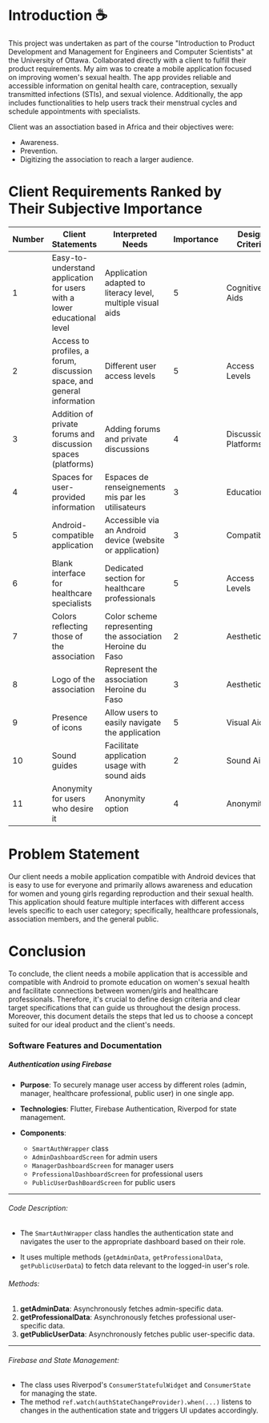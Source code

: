 # Introduction ☕

This project was undertaken as part of the course "Introduction to Product Development and Management for Engineers and Computer Scientists" at the University of Ottawa. Collaborated directly with a client to fulfill their product requirements. My aim was to create a mobile application focused on improving women's sexual health. The app provides reliable and accessible information on genital health care, contraception, sexually transmitted infections (STIs), and sexual violence. Additionally, the app includes functionalities to help users track their menstrual cycles and schedule appointments with specialists.

Client was an assoctiation based in Africa and their objectives were:

- Awareness.
- Prevention.
- Digitizing the association to reach a larger audience.

# Client Requirements Ranked by Their Subjective Importance

| Number | Client Statements                                                       | Interpreted Needs                                           | Importance | Design Criteria      |
| ------ | ----------------------------------------------------------------------- | ----------------------------------------------------------- | ---------- | -------------------- |
| 1      | Easy-to-understand application for users with a lower educational level | Application adapted to literacy level, multiple visual aids | 5          | Cognitive Aids       |
| 2      | Access to profiles, a forum, discussion space, and general information  | Different user access levels                                | 5          | Access Levels        |
| 3      | Addition of private forums and discussion spaces (platforms)            | Adding forums and private discussions                       | 4          | Discussion Platforms |
| 4      | Spaces for user-provided information                                    | Espaces de renseignements mis par les utilisateurs          | 3          | Educational          |
| 5      | Android-compatible application                                          | Accessible via an Android device (website or application)   | 3          | Compatibility        |
| 6      | Blank interface for healthcare specialists                              | Dedicated section for healthcare professionals              | 5          | Access Levels        |
| 7      | Colors reflecting those of the association                              | Color scheme representing the association Heroine du Faso   | 2          | Aesthetic            |
| 8      | Logo of the association                                                 | Represent the association Heroine du Faso                   | 3          | Aesthetic            |
| 9      | Presence of icons                                                       | Allow users to easily navigate the application              | 5          | Visual Aids          |
| 10     | Sound guides                                                            | Facilitate application usage with sound aids                | 2          | Sound Aids           |
| 11     | Anonymity for users who desire it                                       | Anonymity option                                            | 4          | Anonymity            |

# Problem Statement

Our client needs a mobile application compatible with Android devices that is easy to use for everyone and primarily allows awareness and education for women and young girls regarding reproduction and their sexual health. This application should feature multiple interfaces with different access levels specific to each user category; specifically, healthcare professionals, association members, and the general public.

# Conclusion

To conclude, the client needs a mobile application that is accessible and compatible with Android to promote education on women's sexual health and facilitate connections between women/girls and healthcare professionals. Therefore, it's crucial to define design criteria and clear target specifications that can guide us throughout the design process. Moreover, this document details the steps that led us to choose a concept suited for our ideal product and the client's needs.

### Software Features and Documentation

##### Authentication using Firebase

- **Purpose**: To securely manage user access by different roles (admin, manager, healthcare professional, public user) in one single app.

- **Technologies**: Flutter, Firebase Authentication, Riverpod for state management.

- **Components**:
  - `SmartAuthWrapper` class
  - `AdminDashboardScreen` for admin users
  - `ManagerDashboardScreen` for manager users
  - `ProfessionalDashboardScreen` for professional users
  - `PublicUserDashBoardScreen` for public users

---

###### Code Description:

- The `SmartAuthWrapper` class handles the authentication state and navigates the user to the appropriate dashboard based on their role.

- It uses multiple methods (`getAdminData`, `getProfessionalData`, `getPublicUserData`) to fetch data relevant to the logged-in user's role.

###### Methods:

1. **getAdminData**: Asynchronously fetches admin-specific data.
2. **getProfessionalData**: Asynchronously fetches professional user-specific data.
3. **getPublicUserData**: Asynchronously fetches public user-specific data.

---

###### Firebase and State Management:

- The class uses Riverpod's `ConsumerStatefulWidget` and `ConsumerState` for managing the state.
- The method `ref.watch(authStateChangeProvider).when(...)` listens to changes in the authentication state and triggers UI updates accordingly.
